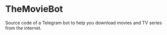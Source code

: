 # TheMovieBot
Source code of a Telegram bot to help you download movies and TV series from the internet.
